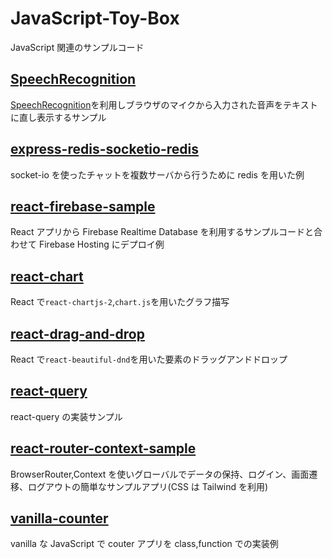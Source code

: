 # JavaScript-Toy-Box

JavaScript 関連のサンプルコード

## [SpeechRecognition](./SpeechRecognition)

[SpeechRecognition](https://developer.mozilla.org/ja/docs/Web/API/SpeechRecognition)を利用しブラウザのマイクから入力された音声をテキストに直し表示するサンプル

## [express-redis-socketio-redis](./express-redis-socketio-redis)

socket-io を使ったチャットを複数サーバから行うために redis を用いた例

## [react-firebase-sample](./react-firebase-sample)

React アプリから Firebase Realtime Database を利用するサンプルコードと合わせて Firebase Hosting にデプロイ例

## [react-chart](./react-chart)

React で`react-chartjs-2`,`chart.js`を用いたグラフ描写

## [react-drag-and-drop](./react-drag-and-drop)

React で`react-beautiful-dnd`を用いた要素のドラッグアンドドロップ

## [react-query](./react-query)

react-query の実装サンプル

## [react-router-context-sample](./react-router-context-sample)

BrowserRouter,Context を使いグローバルでデータの保持、ログイン、画面遷移、ログアウトの簡単なサンプルアプリ(CSS は Tailwind を利用)

## [vanilla-counter](./vanilla-counter)

vanilla な JavaScript で couter アプリを class,function での実装例
